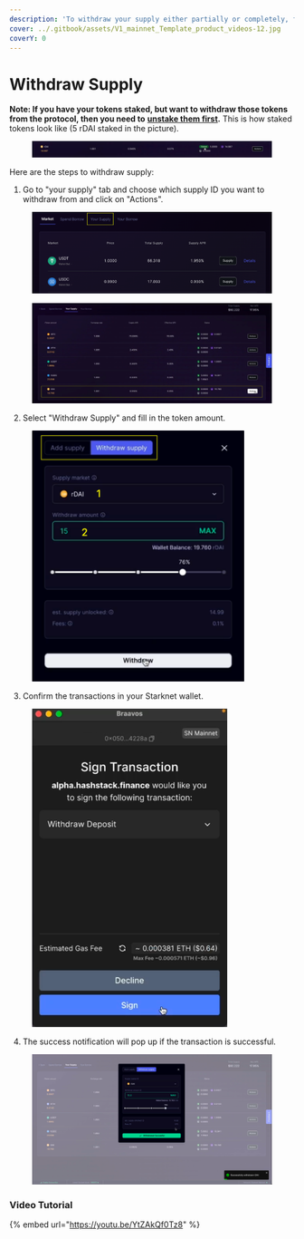 ```yaml
---
description: 'To withdraw your supply either partially or completely, follow the steps:'
cover: ../.gitbook/assets/V1_mainnet_Template_product_videos-12.jpg
coverY: 0
---
```


# Withdraw Supply

**Note: If you have your tokens staked, but want to withdraw those tokens from the protocol, then you need to** [**unstake them first**](https://docs.hashstack.finance/hub/101-guides/unstaking-rtokens)**.** This is how staked tokens look like (5 rDAI staked in the picture).

<figure><img src="../.gitbook/assets/image (1).png" alt=""><figcaption></figcaption></figure>



Here are the steps to withdraw supply:

1. Go to "your supply" tab and choose which supply ID you want to withdraw from and click on "Actions".

<figure><img src="../.gitbook/assets/image (7).png" alt=""><figcaption></figcaption></figure>

<figure><img src="../.gitbook/assets/image (11).png" alt=""><figcaption></figcaption></figure>







2. Select "Withdraw Supply" and fill in the token amount.

<figure><img src="../.gitbook/assets/image (8).png" alt="" width="375"><figcaption></figcaption></figure>



3. Confirm the transactions in your Starknet wallet.

<figure><img src="../.gitbook/assets/image (9).png" alt="" width="345"><figcaption></figcaption></figure>



4. The success notification will pop up if the transaction is successful.

<figure><img src="../.gitbook/assets/image (10).png" alt=""><figcaption></figcaption></figure>



### Video Tutorial

{% embed url="https://youtu.be/YtZAkQf0Tz8" %}
